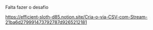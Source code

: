 Falta fazer o desafio

https://efficient-sloth-d85.notion.site/Cria-o-via-CSV-com-Stream-21ba6d279991473792787d9265212181